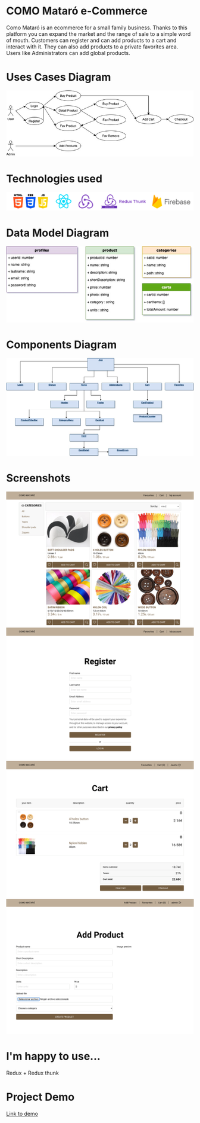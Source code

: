 # COMO Mataró e-Commerce
Como Mataró is an ecommerce for a small family business. Thanks to this platform you can expand the market and the range of sale to a simple word of mouth. Customers can register and can add products to a cart and interact with it. They can also add products to a private favorites area. Users like Administrators can add global products.

# Uses Cases Diagram
![USES CASES](./documentation/images/usescases.jpg)


# Technologies used
![TECHNICAL DESCRIPTION](./documentation/images/technologies.gif)


# Data Model Diagram
![DATA MODEL](./documentation/images/datamodel.jpg) 


# Components Diagram
![COMPONENTS](./documentation/images/components.jpg)

# Screenshots
![COMOWEBAPP](./documentation/images/pic01.png)
![COMOWEBAPP](./documentation/images/pic02.png)
![COMOWEBAPP](./documentation/images/pic03.png)
![COMOWEBAPP](./documentation/images/pic04.png)

# I'm happy to use...
Redux + Redux thunk

# Project Demo
[Link to demo](https://como-web-app.web.app/)

